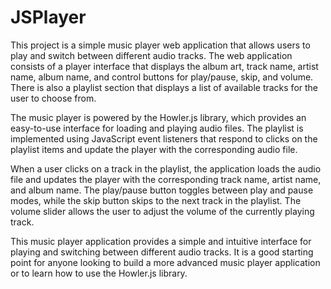 # JSPlayer

This project is a simple music player web application that allows users to play and switch between different audio tracks. The web application consists of a player interface that displays the album art, track name, artist name, album name, and control buttons for play/pause, skip, and volume. There is also a playlist section that displays a list of available tracks for the user to choose from.

The music player is powered by the Howler.js library, which provides an easy-to-use interface for loading and playing audio files. The playlist is implemented using JavaScript event listeners that respond to clicks on the playlist items and update the player with the corresponding audio file.

When a user clicks on a track in the playlist, the application loads the audio file and updates the player with the corresponding track name, artist name, and album name. The play/pause button toggles between play and pause modes, while the skip button skips to the next track in the playlist. The volume slider allows the user to adjust the volume of the currently playing track.

This music player application provides a simple and intuitive interface for playing and switching between different audio tracks. It is a good starting point for anyone looking to build a more advanced music player application or to learn how to use the Howler.js library.
